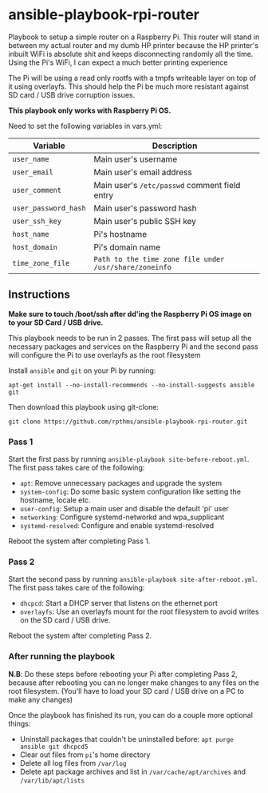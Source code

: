 # ansible-playbook-rpi-router

Playbook to setup a simple router on a Raspberry Pi. This router will stand in
between my actual router and my dumb HP printer because the HP printer's
inbuilt WiFi is absolute shit and keeps disconnecting randomly all the time.
Using the Pi's WiFi, I can expect a much better printing experience

The Pi will be using a read only rootfs with a tmpfs writeable layer on top of
it using overlayfs. This should help the Pi be much more resistant against SD
card / USB drive corruption issues.

**This playbook only works with Raspberry Pi OS.**

Need to set the following variables in vars.yml:

| Variable | Description |
| --- | --- |
| `user_name` | Main user's username |
| `user_email` | Main user's email address|
| `user_comment` | Main user's `/etc/passwd` comment field entry |
| `user_password_hash` | Main user's password hash |
| `user_ssh_key` | Main user's public SSH key |
| `host_name` | Pi's hostname |
| `host_domain` | Pi's domain name |
| `time_zone_file` | `Path to the time zone file under /usr/share/zoneinfo` |

## Instructions

**Make sure to touch /boot/ssh after dd'ing the Raspberry Pi OS image on to your
SD Card / USB drive.**

This playbook needs to be run in 2 passes. The first pass will setup all the
necessary packages and services on the Raspberry Pi and the second pass will
configure the Pi to use overlayfs as the root filesystem

Install `ansible` and `git` on your Pi by running:

```
apt-get install --no-install-recommends --no-install-suggests ansible git
```

Then download this playbook using git-clone:

```
git clone https://github.com/rpthms/ansible-playbook-rpi-router.git
```

### Pass 1

Start the first pass by running `ansible-playbook site-before-reboot.yml`. The
first pass takes care of the following:

* `apt`: Remove unnecessary packages and upgrade the system
* `system-config`: Do some basic system configuration like setting the hostname, locale etc.
* `user-config`: Setup a main user and disable the default 'pi' user
* `networking`: Configure systemd-networkd and wpa_supplicant
* `systemd-resolved`: Configure and enable systemd-resolved

Reboot the system after completing Pass 1.

### Pass 2

Start the second pass by running `ansible-playbook site-after-reboot.yml`. The
first pass takes care of the following:

* `dhcpcd`: Start a DHCP server that listens on the ethernet port
* `overlayfs`: Use an overlayfs mount for the root filesystem to avoid writes
on the SD card / USB drive.

Reboot the system after completing Pass 2.

### After running the playbook

**N.B**: Do these steps before rebooting your Pi after completing Pass 2,
because after rebooting you can no longer make changes to any files on the root
filesystem. (You'll have to load your SD card / USB drive on a PC to make any
changes)

Once the playbook has finished its run, you can do a couple more optional things:

* Uninstall packages that couldn't be uninstalled before: `apt purge ansible git dhcpcd5`
* Clear out files from `pi`'s home directory
* Delete all log files from `/var/log`
* Delete apt package archives and list in `/var/cache/apt/archives` and `/var/lib/apt/lists`
